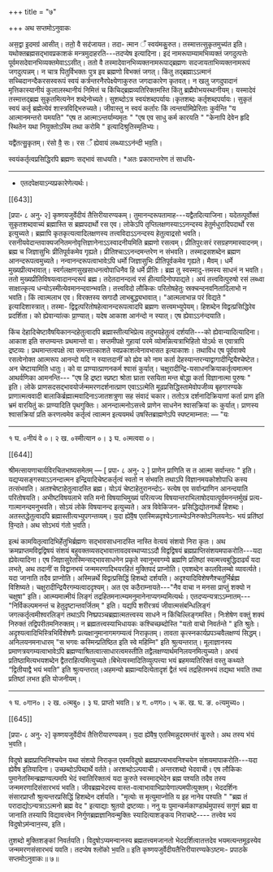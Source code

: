 +++
title = "७"

+++
अथ सप्तमोऽनुवाकः

अस॒द्वा इ॒दमग्र॑ आसीत्। ततो॒ वै सद॑जायत। तदा-
त्मान ँ स्वय॑मकु॒रुत। तस्मात्तत्सुकृतमुच्य॑त इति।
यथोक्तब्रह्मसद्भावप्रकाशकं मन्त्रमुदाहरति---तदप्येष इत्यादिना। इदं नामरूपाम्यामभिव्यक्तं जगदुत्पत्तेः पूर्वमसदेवानभिव्यक्तमेवाऽऽसीत्। ततो वै तस्मादेवानभिव्यक्तनामरूपाद्ब्रह्मणः सदजायताभिव्यक्तनामरूपं जगदुत्पन्नम्। न चात्र पितुर्विभक्तः पुत्र इव ब्रह्मणो विभक्तं जगत्। किंतु तद्ब्रह्माऽऽत्मानं सच्चिदानन्दैकरसस्वरूपं स्वयं कर्त्रन्तरनैरपेक्ष्येणाकुरुत जगदाकारेण कृतवत्। न खलु जगदुपादानं मृत्तिकास्यानीयं कुलालस्थानीयं निमित्तं च किंचिद्ब्रह्मव्यतिरिक्तमस्ति किंतु ब्रह्मैवोभयस्थानीयम्। यस्मादेवं तस्मात्तद्ब्रह्म सुकृतमित्यनेन शब्देनोच्यते। सुशब्दोऽत्र स्वयंशब्दपर्यायः।कृतशब्दः कर्तृशब्दपर्यायः। सुकृतं स्वयं कर्तृ ब्रह्मेत्येवं शास्त्रविद्भिरुच्यते। जीवास्तु न स्वयं कर्तारः किं त्वन्तर्यामिप्रेरिताः कुर्वन्ति "य आत्मानमन्तरो यमयति" "एष त आत्माऽन्तर्याम्यमृतः " "एष एव साधु कर्म कारयति " "केनापि देवेन हृदि स्थितेन यथा नियुक्तोऽस्मि तथा करोमि " इत्यादिश्रुतिस्मृतिभ्यः।

यद्वै॑तत्सु॒कृतम्। र॑सो वै॒ सः। रस ँ
ह्येवायं लब्ध्याऽऽन॑न्दी भव॒ति।

स्वयंकर्तृत्वप्रसिद्धिरपि ब्रह्मणः सद्भावं साधयति। *अतः प्रकारान्तरेण तं साधयि-
______________________________________________________
* एतदपेक्षयाऽन्यप्रकारेणेत्यर्थः।

[[643]]

[प्रपा॰ ८ अनु॰ २] कृष्णयजुर्वेदीयं तैत्तिरीयारण्यकम्।
तुमानन्दरूपतामाह---यद्वैतदित्याजिना। यदेतत्पूर्वोक्तं सुकृतशब्दवाच्यं ब्रह्मास्ति स ब्रह्मपदार्थो रस एव। लोकेऽपि तृप्तिलक्षणस्याऽऽनन्दस्य हेतुर्मधुरादिपदार्थो रस इत्युच्यते। ब्रह्मापि कृतकृत्यत्वादिलक्षणस्य तत्त्वविदाऽऽनन्दस्य हेतुत्वाद्रसो भवति। रसनीयवेदान्तवाक्यजनितमनोवृत्तिज्ञानेनाऽऽस्वादनीयमिति ब्रह्मणो रसत्वम्। प्रीतिपुरःसरं रसग्रहणमास्वादनम्। ब्रह्म च जिज्ञासुभिः प्रीतिपूर्वकमेव गृह्यते। प्रीतिश्चाऽऽनन्दमन्तरेण न संभवति। तस्माद्रसशब्देन ब्रह्मण आनन्दरूपत्वमुच्यते। नन्वानन्दरूपत्वाभावेऽपि धर्मो जिज्ञासुभिः प्रीतिपूर्वकमेव गृह्यते। मैवम्। धर्मे मुख्यप्रीत्यभावात्। स्वर्गलक्षणसुखसाधनत्वोपाधिनैव हि धर्मे प्रीतिः। ब्रह्म तु स्वस्मादु-त्तमस्य साधनं न भवति। ततो मुख्यप्रीतिविषयत्वादानन्दरूपं ब्रह्म। तदेतदानन्दत्वं रसं हीत्यादिनोपपाद्यते। अयं तत्त्ववित्पुरुषो रसं लब्ध्वा साक्षात्कृत्य धन्योऽस्मीत्येवमानन्दवान्भवति। तत्त्वविदो लौकिकः परितोषहेतुः स्रक्चन्दनवनितादिलाभो न भवति। किं त्वात्मलाभ एव। विरक्तस्य स्रगादौ लाभबुद्ध्यभावात्। "आत्मलाभान्न परं विद्यते " इत्यादिशास्त्रात्। तस्मा-
द्विद्वत्परितोषहेत्वानन्दरूपत्वादपि ब्रह्मणः सत्त्वमभ्युपेयम्। हिशब्देन विद्वत्प्रसिद्धिरेव प्रदर्शिता।
को ह्येवान्या॑त्कः प्रा॒ण्यात्। यदेष आकाश
आन॑न्दो न स्यात्। एष ह्येवाऽऽन॑न्दयाति।

किंच देहादिचेष्टावैषयिकानन्दहेतुत्वादपि ब्रह्मास्तीत्यभिप्रेत्य तदुभयहेतुत्वं दर्शयति---को ह्येवान्यादित्यादिना। आकाश इति सप्तम्यन्तः प्रथमान्तो वा। सप्तमीपक्षे गुहायां परमे व्योमन्नित्यत्राभिहितो योऽर्थः स एवात्रापि द्रष्टव्यः। प्रथमान्तत्वपक्षे त्वा समन्तात्काशते स्वप्रकाशत्वेनावभासत इत्याकाशः। तथाविध एष पूर्ववाक्ये रसत्वेनोक्त आत्मरूप आनन्दो यदि न स्यात्तदानीं को ह्येव को नाम कर्ता देहस्यान्तरन्याद्वागादीन्द्रियैश्चेष्टेत। अन चेष्टायामिति धातुः। को वा प्राण्यात्प्राणनकर्म श्वासं कुर्यात्। चक्षुरादीन्द्रि-यसाधनक्रियाकर्तृत्वमात्मन आथर्वणिका आमनन्ति--- "एष हि द्रष्टा स्प्रष्टा श्रोता घ्राता रसयिता मन्त बोद्धा कर्ता विज्ञानात्मा पुरुषः " इति। लोके प्राणसदसद्भावयोर्जन्ममरणदर्शनात्प्राण एवाऽऽत्मेति मूढप्रसिद्धिस्तामेवोपजीव्य बृहगारण्यके प्राणात्मत्ववादी बालाकिर्ब्रह्मात्मवादिनाऽजातशत्रुणा सह संवादं चकार। ततोऽत्र दर्शनादिक्रियाणां कर्ता प्राण इति भ्रमं वारयितुं कः प्राण्यादिति पृथगुक्तिः। आनन्दात्मनोऽसत्त्वे प्राणेन साधनेन श्वासक्रियां कः कुर्यात्। प्राणस्य श्वासक्रियां प्रति करणत्वमेव कर्तृत्वं त्वात्मन इत्ययमर्थ उषस्तिब्राह्मणेऽपि स्पष्टमाम्नात: — "यः
____________________________________________________
१ घ. ०नीयं वे ०। २ ख. ०स्मीत्यान ०। ३ घ. ०त्मत्ववा ०।

[[644]]

श्रीमत्सायणाचार्यविरचितभाष्यसमेतम् — [ प्रपा॰ ८ अनु॰ २ ]
प्राणेन प्राणिति स त आत्मा सर्वान्तरः " इति। यद्यप्यसङ्गस्याऽऽनन्दात्मन इन्द्रियादिचेष्टकर्तृत्वं स्वतो न संभवति तथाऽपि विज्ञानमयकोशोपाधि
कस्य तत्संभवति। अतश्चेष्टाहेतुत्वादस्ति ब्रह्म। योऽयं चेष्टाहेतुरानन्दोऽ-
स्त्येष एव सर्वान्प्राणिन आनन्दयाति परितोषयति। अभीष्टविषयलाभे सति मनो विषयाभिमुख्यं परित्यज्य विषयान्तराभिलाषोदयात्पूर्वमनन्तर्मुखं प्रत्य-गात्मानन्दमनुभवति। सोऽयं लोके विषयानन्द इत्युच्यते। अत्र विवेकिजन-
प्रसिद्धिद्योतनार्थो हिशब्दः। अतस्तद्धेतुत्वादपि ब्रह्मास्तीत्यभ्युपगन्तव्यम्।
य॒दा ह्ये॑वै॒ष एतस्मिन्नदृश्येऽनात्म्येऽनिरुक्तेऽनिलयनेऽ-
भयं प्रति॑ष्ठां वि॒न्दते। अथ सोऽभयं ग॑तो भ॒वति।

इत्थं कामयितृत्वादिभिर्हेतुभिर्ब्रह्मणः सद्भावसाधनादस्ति नास्ति वेत्ययं संशयो निरा कृतः। अथ क्रमप्राप्तमविद्वद्विषयं संशयं बहुवक्तव्यसद्भावात्तावदवस्थाप्याऽऽदौ विद्वद्विषयं ब्रह्मप्राप्तिसंशयमपाकरोति---यदा ह्येवेत्यादिना। एष जिज्ञासुरेतस्मिन्सद्भावसाधनेन प्रकृते स्वानुभवगम्ये ब्रह्मणि प्रतिष्ठां स्वत्मत्त्वबुद्धिदार्ढ्यं यदा लभते, अथ तदानीं स विद्वानभयं जन्ममरणादिभयरहितं मुक्तिपदं प्राप्नोति। एवशब्देन कालविलम्बो व्यावर्त्यते। यदा जानाति तदैव प्राप्नोति। अस्मिन्नर्थे विद्वत्प्रसिद्धिं हिशब्दो दर्शयति। अदृश्यादिविशेषणैश्चतुर्भिर्ब्रह्म विशिष्यते। चक्षुरादीन्द्रियैरगम्यत्वाददृश्यम्। अत एव कठैराम्नायते---"नैव वाचा न मनसा प्राप्तुं शक्यो न चक्षुषा" इति। आत्म्यमात्मीयं लिङ्गं तद्रहितमनात्म्यमनुमानेनाप्यगम्यमित्यर्थः। एतदप्यन्यत्राऽऽम्नातम्---"निर्विकल्पमनन्तं च हेतुदृष्टान्तवर्जितम् " इति। यद्यपि शरीरत्रयं जीवात्मसंबन्धिलिङ्गं जगत्कर्तृत्वमीश्वरलिङ्गं तथाऽपि निष्प्रपञ्चब्रह्मात्मतत्त्वस्य साधने न किंचिल्लिङ्गमस्ति। निःशेषेण वक्तुं शक्यं निरुक्तं तद्विपरीतमनिरुक्तम्। न ब्रह्मतत्त्वस्याभिधायकः कश्चिच्छब्दोस्ति "यतो वाचो निवर्तन्ते " इति श्रुतेः। अदृश्यत्वादिभिस्त्रिभिर्विशेषणैः प्रत्यक्षानुमानागमगम्यत्वं निराकृतम्। तावता कृत्स्नकार्यप्रपञ्चवैलक्षण्यं सिद्धम्। अनिलयनमनाधारम् "स भगवः कस्मिन्प्रतिष्ठित इति स्वे महिम्नि" इति श्रुत्यन्तरात्। मूलाज्ञानस्य प्रमाणत्रयगम्यत्वाभावेऽपि ब्रह्मण्याश्रितत्वात्साधारत्वमस्तीति तद्वैलक्षण्यार्थमनिलयनमित्युच्यते। अभयं प्रतिष्ठामित्यभयशब्देन द्वैतराहित्यमित्युच्यते।बिभेत्यस्मादितिव्युत्पत्त्या भयं ब्रहमव्यतिरिक्तं वस्तु कथ्यते “द्वितीयाद्वै भयं भवति” इति श्रुत्यन्तरात्।अहमन्यो ब्रह्मान्यदित्येतादृशं द्वैतं भयं तद्रहितमभयं तद्यथा भवति तथा प्रतिष्ठां लभत इति योजनीयम्।
____________________________________________________
१ घ. ०गान०। २ ख. ०त्मबु०। ३ घ. प्राप्तो भवति। ४ ग. ०णग०। ५ क. ख. घ. ङ. ०त्यमुच्य०।

[[645]]

[प्रपा॰ ८ अनु॰ २] कृष्णयजुर्वेदीयं तैत्तिरीयारण्यकम्।
य॒दा ह्ये॑वैष॒ एतस्मिन्नुदरमन्त॑रं
कु॒रुते। अथ तस्य भ॑यं भ॒वति।

विदुषो ब्रह्मप्राप्तिनिश्चयेन यथा संशयो निराकृत एवमविदुषो ब्रह्मप्राप्त्यभावनिश्चयेन संशयमापाकरोति---यदा ह्येवैष इतियादिना। उच्छब्दोऽपिब्दार्थे वर्तते। अरशब्दोऽल्पवाची। अन्तरशब्दो भेदवाची। एष लौकिकः पुमानेतस्मिन्ब्रह्मण्यल्पमपि भेदं स्वातिरिक्तत्वं यदा कुरुते स्वस्माद्भेदेन ब्रह्म पश्यति तदैव तस्य जन्ममरणादिसंसारभयं भवति। जीवब्रह्मभेदस्य वास्त-वत्वाभावाभिप्रायेणाल्पमपीत्युक्तम्। भेददर्शिनः संसारप्राप्तौ श्रुत्यन्तरप्रसिद्धिं हिशब्देन दर्शयति। "मृत्योः स मृत्युमाप्नोति य इह नानेव पश्यति " "ब्रह्म तं परादाद्योऽन्यत्राऽऽत्मनो ब्रह्म वेद " इत्याद्याः श्रुतयो द्रष्टव्याः।
ननु यः पुमान्कर्मकाण्डार्थमुपास्यं सगुणं ब्रह्म वा जानाति तस्यापि विद्यावत्त्वेन निर्गुणब्रह्मज्ञानिवन्मुक्तिः स्यादित्याशङ्कय निराचष्टे----
तत्त्वेव भयं विदुषोऽम॑न्वान॒स्य, इति।

तुशब्दो मुक्तिशङ्कां निवर्तयति। विदुषोऽप्यमन्वानस्य ब्रह्मतत्त्वमजानतो भेददर्शित्वातत्तदेव भयमत्यन्तमूढस्येव जन्ममरणसंसारभयं यवति।
तदप्येष श्लो॑को भ॒वति॥
इति कृष्णयजुर्वेदीयतैत्तिरीयारण्यकेऽष्टमः-
प्रपाठके सप्तमोऽनुवाकः॥ ७॥
